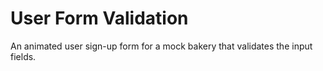 # User Form Validation
 An animated user sign-up form for a mock bakery that validates the input fields. 
